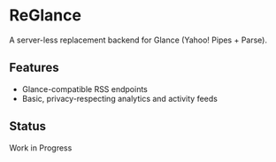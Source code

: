 # ReGlance

A server-less replacement backend for Glance (Yahoo! Pipes + Parse).

## Features

* Glance-compatible RSS endpoints
* Basic, privacy-respecting analytics and activity feeds

## Status

Work in Progress

